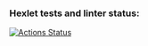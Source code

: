 ### Hexlet tests and linter status:
[![Actions Status](https://github.com/Nesaq/backend-project-lvl3/workflows/hexlet-check/badge.svg)](https://github.com/Nesaq/backend-project-lvl3/actions)